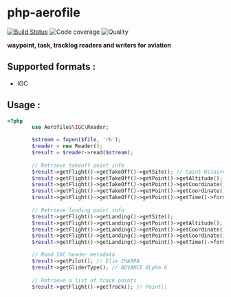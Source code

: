 # php-aerofile

[![Build Status](https://travis-ci.com/eliecharra/php-aerofiles.svg?branch=master)](https://travis-ci.com/eliecharra/php-aerofiles)
![Code coverage](https://scrutinizer-ci.com/g/eliecharra/php-aerofiles/badges/coverage.png?b=master)
![Quality](https://scrutinizer-ci.com/g/eliecharra/php-aerofiles/badges/quality-score.png?b=master)

**waypoint, task, tracklog readers and writers for aviation**

## Supported formats :

- IGC

## Usage :

```php
<?php
        use Aerofiles\IGC\Reader;

        $stream = fopen($file, 'rb');
        $reader = new Reader();
        $result = $reader->read($stream);
        
        // Retrieve takeoff point info
        $result->getFlight()->getTakeOff()->getSite(); // Saint Hilaire
        $result->getFlight()->getTakeOff()->getPoint()->getAltitude(); // 933
        $result->getFlight()->getTakeOff()->getPoint()->getCoordinate()->getLat(); // 45.306833
        $result->getFlight()->getTakeOff()->getPoint()->getCoordinate()->getLng(); // 5.887717
        $result->getFlight()->getTakeOff()->getPoint()->getTime()->format('H:i:s'); // 13:16:18
        
        // Retrieve landing point info
        $result->getFlight()->getLanding()->getSite();
        $result->getFlight()->getLanding()->getPoint()->getAltitude();
        $result->getFlight()->getLanding()->getPoint()->getCoordinate()->getLat();
        $result->getFlight()->getLanding()->getPoint()->getCoordinate()->getLng();
        $result->getFlight()->getLanding()->getPoint()->getTime()->format('H:i:s');

        // Read IGC header metadata
        $result->getPilot(); // Elie CHARRA
        $result->getGliderType(); // ADVANCE ALpha 6
        
        // Retrieve a list of track points
        $result->getFlight()->getTrack(); // Point[]
```
